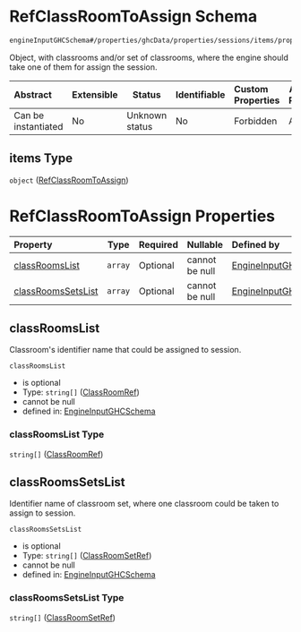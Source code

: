 # RefClassRoomToAssign Schema

```txt
engineInputGHCSchema#/properties/ghcData/properties/sessions/items/properties/sessionClassRooms/properties/classRoomsToAssign/items
```

Object, with classrooms and/or set of classrooms, where the engine should take one of them for assign the session.


| Abstract            | Extensible | Status         | Identifiable | Custom Properties | Additional Properties | Access Restrictions | Defined In                                                         |
| :------------------ | ---------- | -------------- | ------------ | :---------------- | --------------------- | ------------------- | ------------------------------------------------------------------ |
| Can be instantiated | No         | Unknown status | No           | Forbidden         | Allowed               | none                | [ghc.schema.json\*](../out/ghc.schema.json "open original schema") |

## items Type

`object` ([RefClassRoomToAssign](ghc-properties-ghcdata-properties-sessions-session-properties-sessionclassrooms-properties-classroomstoassign-refclassroomtoassign.md))

# RefClassRoomToAssign Properties

| Property                                  | Type    | Required | Nullable       | Defined by                                                                                                                                                                                                                                                                                                                                                      |
| :---------------------------------------- | ------- | -------- | -------------- | :-------------------------------------------------------------------------------------------------------------------------------------------------------------------------------------------------------------------------------------------------------------------------------------------------------------------------------------------------------------- |
| [classRoomsList](#classroomslist)         | `array` | Optional | cannot be null | [EngineInputGHCSchema](ghc-properties-ghcdata-properties-sessions-session-properties-sessionclassrooms-properties-classroomstoassign-refclassroomtoassign-properties-classroomref.md "engineInputGHCSchema#/properties/ghcData/properties/sessions/items/properties/sessionClassRooms/properties/classRoomsToAssign/items/properties/classRoomsList")           |
| [classRoomsSetsList](#classroomssetslist) | `array` | Optional | cannot be null | [EngineInputGHCSchema](ghc-properties-ghcdata-properties-sessions-session-properties-sessionclassrooms-properties-classroomstoassign-refclassroomtoassign-properties-classroomssetslist.md "engineInputGHCSchema#/properties/ghcData/properties/sessions/items/properties/sessionClassRooms/properties/classRoomsToAssign/items/properties/classRoomsSetsList") |

## classRoomsList

Classroom's identifier name that could be assigned to session.


`classRoomsList`

-   is optional
-   Type: `string[]` ([ClassRoomRef](ghc-properties-ghcdata-properties-sessions-session-properties-sessionclassrooms-properties-classroomstoassign-refclassroomtoassign-properties-classroomref-classroomref.md))
-   cannot be null
-   defined in: [EngineInputGHCSchema](ghc-properties-ghcdata-properties-sessions-session-properties-sessionclassrooms-properties-classroomstoassign-refclassroomtoassign-properties-classroomref.md "engineInputGHCSchema#/properties/ghcData/properties/sessions/items/properties/sessionClassRooms/properties/classRoomsToAssign/items/properties/classRoomsList")

### classRoomsList Type

`string[]` ([ClassRoomRef](ghc-properties-ghcdata-properties-sessions-session-properties-sessionclassrooms-properties-classroomstoassign-refclassroomtoassign-properties-classroomref-classroomref.md))

## classRoomsSetsList

Identifier name of classroom set, where one classroom could be taken to assign to session.


`classRoomsSetsList`

-   is optional
-   Type: `string[]` ([ClassRoomSetRef](ghc-properties-ghcdata-properties-sessions-session-properties-sessionclassrooms-properties-classroomstoassign-refclassroomtoassign-properties-classroomssetslist-classroomsetref.md))
-   cannot be null
-   defined in: [EngineInputGHCSchema](ghc-properties-ghcdata-properties-sessions-session-properties-sessionclassrooms-properties-classroomstoassign-refclassroomtoassign-properties-classroomssetslist.md "engineInputGHCSchema#/properties/ghcData/properties/sessions/items/properties/sessionClassRooms/properties/classRoomsToAssign/items/properties/classRoomsSetsList")

### classRoomsSetsList Type

`string[]` ([ClassRoomSetRef](ghc-properties-ghcdata-properties-sessions-session-properties-sessionclassrooms-properties-classroomstoassign-refclassroomtoassign-properties-classroomssetslist-classroomsetref.md))

